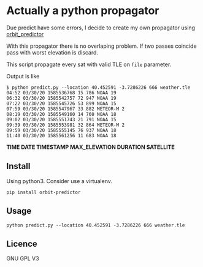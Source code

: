 # Actually a python propagator

Due predict have some errors, I decide to create my own propagator using [orbit_predictor](https://github.com/satellogic/orbit-predictor)

With this propagator there is no overlaping problem. If two passes coincide pass with worst elevation is discard.

This script propagate every sat with valid TLE on `file` parameter.

Output is like

```
$ python predict.py --location 40.452591 -3.7286226 666 weather.tle
04:52 03/30/20 1585536768 15 786 NOAA 19
06:32 03/30/20 1585542757 72 947 NOAA 19
07:22 03/30/20 1585545726 53 899 NOAA 15
07:59 03/30/20 1585547967 33 882 METEOR-M 2
08:19 03/30/20 1585549160 14 760 NOAA 18
09:02 03/30/20 1585551743 21 791 NOAA 15
09:39 03/30/20 1585553981 32 864 METEOR-M 2
09:59 03/30/20 1585555145 76 937 NOAA 18
11:40 03/30/20 1585561256 11 683 NOAA 18
```

**TIME DATE TIMESTAMP MAX_ELEVATION DURATION SATELLITE**

## Install

Using python3. Consider use a virtualenv.

```
pip install orbit-predictor
```

## Usage

```
python predict.py --location 40.452591 -3.7286226 666 weather.tle
```

## Licence

GNU GPL V3